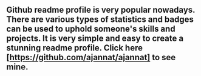 ## Github readme profile is very popular nowadays. There are various types of statistics and badges can be used to uphold someone's skills and projects. It is very simple and easy to create a stunning readme profile. Click here [https://github.com/ajannat/ajannat] to see mine.